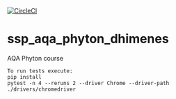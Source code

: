 [![CircleCI](https://circleci.com/gh/dimonze/ssp_aqa_phyton_dhimenes/tree/master.svg?style=svg)](https://circleci.com/gh/dimonze/ssp_aqa_phyton_dhimenes/tree/master)
# ssp_aqa_phyton_dhimenes
AQA Phyton course 

    To run tests execute:
    pip install 
    pytest -n 4 --reruns 2 --driver Chrome --driver-path ./drivers/chromedriver
